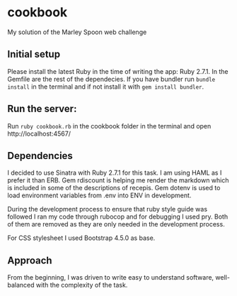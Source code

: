 # cookbook
My solution of the Marley Spoon web challenge

## Initial setup
Please install the latest Ruby in the time of writing the app: Ruby 2.7.1. 
In the Gemfile are the rest of the dependecies. If you have bundler run `bundle install` in the terminal and if not install it with `gem install bundler`.

## Run the server:
Run `ruby cookbook.rb` in the cookbook folder in the terminal and open http://localhost:4567/ 

## Dependencies
I decided to use Sinatra with Ruby 2.7.1 for this task. 
I am using HAML as I prefer it than ERB.
Gem rdiscount is helping me render the markdown which is included in some of the descriptions of recepis. 
Gem dotenv is used to load environment variables from .env into ENV in development.

During the development process to ensure that ruby style guide was followed I ran my code through rubocop and for debugging I used pry. Both of them are removed as they are only needed in the development process. 

For CSS stylesheet I used Bootstrap 4.5.0 as base.

## Approach
From the beginning, I was driven to write easy to understand software, well-balanced with the complexity of the task. 
